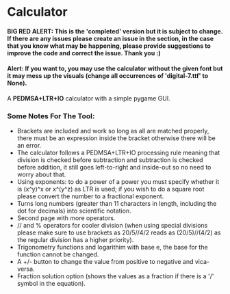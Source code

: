 # Calculator
#### BIG RED ALERT: This is the 'completed' version but it is subject to change. If there are any issues please create an issue in the section, in the case that you know what may be happening, please provide suggestions to improve the code and correct the issue. Thank you :)
#### Alert: If you want to, you may use the calculator without the given font but it may mess up the visuals (change all occurrences of 'digital-7.ttf' to None).
A **PEDMSA+LTR+IO** calculator with a simple pygame GUI.

### Some Notes For The Tool:
- Brackets are included and work so long as all are matched properly, there must be an expression inside the bracket otherwise there will be an error.
- The calculator follows a PEDMSA+LTR+IO processing rule meaning that division is checked before subtraction and subtraction is checked before addition, it still goes left-to-right and inside-out so no need to worry about that.
- Using exponents: to do a power of a power you must specify whether it is (x^y)^x or x^(y^z) as LTR is used; if you wish to do a square root please convert the number to a fractional exponent.
- Turns long numbers (greater than 11 characters in length, including the dot for decimals) into scientific notation.
- Second page with more operators.
- // and % operators for cooler division (when using special divisions please make sure to use brackets as 20/5//4/2 reads as (20/5)//(4/2) as the regular division has a higher priority).
- Trigonometry functions and logarithim with base e, the base for the function cannot be changed.
- A +/- button to change the value from positive to negative and vica-versa.
- Fraction solution option (shows the values as a fraction if there is a '/' symbol in the equation).
